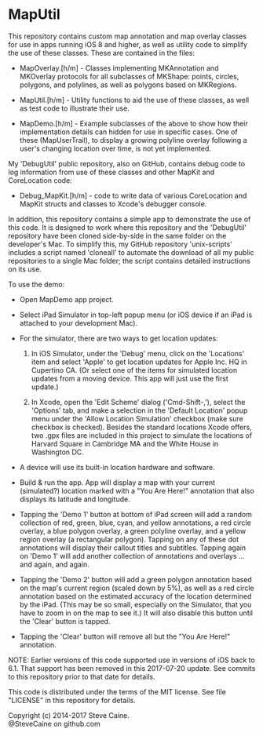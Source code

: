MapUtil
=======

This repository contains custom map annotation and map overlay classes for use in apps running iOS 8 and higher, as well as utility code to simplify the use of these classes. These are contained in the files:

* MapOverlay.[h/m] - Classes implementing MKAnnotation and MKOverlay protocols for all subclasses of MKShape: points, circles, polygons, and polylines, as well as polygons based on MKRegions.

* MapUtil.[h/m] - Utility functions to aid the use of these classes, as well as test code to illustrate their use.

* MapDemo.[h/m] - Example subclasses of the above to show how their implementation details can hidden for use in specific cases. One of these (MapUserTrail), to display a growing polyline overlay following a user's changing location over time, is not yet implemented. 

My 'DebugUtil' public repository, also on GitHub, contains debug code to log information from use of these classes and other MapKit and CoreLocation code: 

* Debug_MapKit.[h/m] - code to write data of various CoreLocation and MapKit structs and classes to Xcode's debugger console.

In addition, this repository contains a simple app to demonstrate the use of this code. It is designed to work where this repository and the 'DebugUtil' repository have been cloned side-by-side in the same folder on the developer's Mac. To simplify this, my GitHub repository 'unix-scripts' includes a script named 'cloneall' to automate the download of all my public repositories to a single Mac folder; the script contains detailed instructions on its use. 

To use the demo:

- Open MapDemo app project.

- Select iPad Simulator in top-left popup menu (or iOS device if an iPad is attached to your development Mac). 

- For the simulator, there are two ways to get location updates:

	1. In iOS Simulator, under the 'Debug' menu, click on the 'Locations' item and select 'Apple' to get location updates for Apple Inc. HQ in Cupertino CA. (Or select one of the items for simulated location updates from a moving device. This app will just use the first update.)

	2. In Xcode, open the  'Edit Scheme' dialog ('Cmd-Shift-,'), select the 'Options' tab, and make a selection in the 'Default Location' popup menu under the 'Allow Location Simulation' checkbox (make sure checkbox is checked). Besides the standard locations Xcode offers, two .gpx files are included in this project to simulate the locations of Harvard Square in Cambridge MA and the White House in Washington DC.

- A device will use its built-in location hardware and software. 

- Build & run the app. App will display a map with your current (simulated?) location marked with a "You Are Here!" annotation that also displays its latitude and longitude.

- Tapping the 'Demo 1' button at bottom of iPad screen will add a random collection of red, green, blue, cyan, and yellow annotations, a red circle overlay, a blue polygon overlay, a green polyline overlay, and a yellow region overlay (a rectangular polygon). Tapping on any of these dot annotations will display their callout titles and subtitles. Tapping again on 'Demo 1' will add another collection of annotations and overlays ... and again, and again. 

- Tapping the 'Demo 2' button will add a green polygon annotation based on the map's current region (scaled down by 5%), as well as a red circle annotation based on the estimated accuracy of the location determined by the iPad. (This may be so small, especially on the Simulator, that you have to zoom in on the map to see it.) It will also disable this button until the 'Clear' button is tapped. 

- Tapping the 'Clear' button will remove all but the "You Are Here!" annotation. 

NOTE: Earlier versions of this code supported use in versions of iOS back to 6.1. That support has been removed in this 2017-07-20 update. See commits to this repository prior to that date for details.

This code is distributed under the terms of the MIT license. See file "LICENSE" in this repository for details.

Copyright (c) 2014-2017 Steve Caine.<br>
@SteveCaine on github.com
